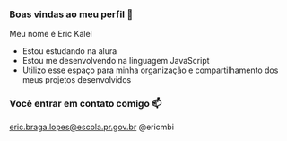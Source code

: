 ### Boas vindas ao meu perfil 💙

Meu nome é Eric Kalel

- Estou estudando na alura
- Estou me desenvolvendo na linguagem JavaScript
- Utilizo esse espaço para minha organização e compartilhamento dos meus projetos desenvolvidos 

### Você entrar em contato comigo 📫

eric.braga.lopes@escola.pr.gov.br 
@ericmbi 
